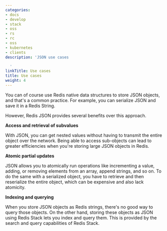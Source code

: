 ```yaml
---
categories:
- docs
- develop
- stack
- oss
- rs
- rc
- oss
- kubernetes
- clients
description: 'JSON use cases

  '
linkTitle: Use cases
title: Use cases
weight: 4
---
```


You can of course use Redis native data structures to store JSON objects, and that's a common practice. For example, you can serialize JSON and save it in a Redis String.

However, Redis JSON provides several benefits over this approach.

**Access and retrieval of subvalues**

With JSON, you can get nested values without having to transmit the entire object over the network. Being able to access sub-objects can lead to greater efficiencies when you're storing large JSON objects in Redis.

**Atomic partial updates**

JSON allows you to atomically run operations like incrementing a value, adding, or removing elements from an array, append strings, and so on. To do the same with a serialized object, you have to retrieve and then reserialize the entire object, which can be expensive and also lack atomicity.

**Indexing and querying**

When you store JSON objects as Redis strings, there's no good way to query those objects. On the other hand, storing these objects as JSON using Redis Stack lets you index and query them. This is provided by the search and query capabilities of Redis Stack.